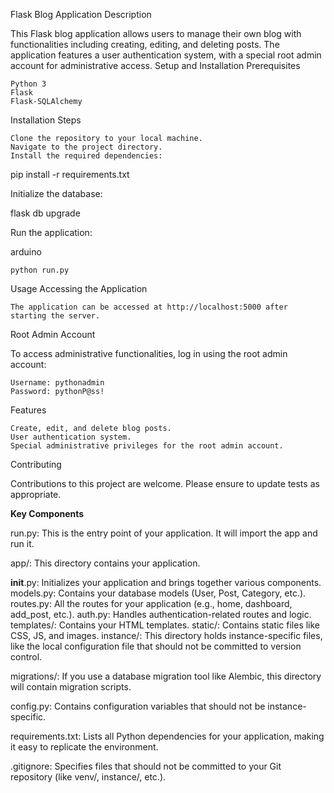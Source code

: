 Flask Blog Application
Description

This Flask blog application allows users to manage their own blog with functionalities including creating, editing, and deleting posts. The application features a user authentication system, with a special root admin account for administrative access.
Setup and Installation
Prerequisites

    Python 3
    Flask
    Flask-SQLAlchemy

Installation Steps

    Clone the repository to your local machine.
    Navigate to the project directory.
    Install the required dependencies:

pip install -r requirements.txt

Initialize the database:

flask db upgrade

Run the application:

arduino

    python run.py

Usage
Accessing the Application

    The application can be accessed at http://localhost:5000 after starting the server.

Root Admin Account

To access administrative functionalities, log in using the root admin account:

    Username: pythonadmin
    Password: pythonP@ss!

Features

    Create, edit, and delete blog posts.
    User authentication system.
    Special administrative privileges for the root admin account.

Contributing

Contributions to this project are welcome. Please ensure to update tests as appropriate.



**Key Components**

run.py: This is the entry point of your application. It will import the app and run it.

app/: This directory contains your application.

__init__.py: Initializes your application and brings together various components.
models.py: Contains your database models (User, Post, Category, etc.).
routes.py: All the routes for your application (e.g., home, dashboard, add_post, etc.).
auth.py: Handles authentication-related routes and logic.
templates/: Contains your HTML templates.
static/: Contains static files like CSS, JS, and images.
instance/: This directory holds instance-specific files, like the local configuration file that should not be committed to version control.

migrations/: If you use a database migration tool like Alembic, this directory will contain migration scripts.

config.py: Contains configuration variables that should not be instance-specific.

requirements.txt: Lists all Python dependencies for your application, making it easy to replicate the environment.

.gitignore: Specifies files that should not be committed to your Git repository (like venv/, instance/, etc.).

